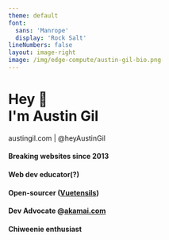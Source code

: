 ```yaml
---
theme: default
font:
  sans: 'Manrope'
  display: 'Rock Salt'
lineNumbers: false
layout: image-right
image: /img/edge-compute/austin-gil-bio.png
---
```


<h1 class="text-4xl mt-10">Hey 👋<br>I'm Austin Gil</h1>
<p class="mt-0 !mb-8">austingil.com | <logos-twitter/>@heyAustinGil</p>

<h4 class="mt-16 mb-4">Breaking websites since 2013</h4>
<h4 class="mb-4">Web dev educator(?)</h4>
<h4 class="mb-4">Open-sourcer (<a href="https://vuetensils.austingil.com">Vuetensils</a>)</h4>
<h4 class="mb-4">Dev Advocate @<a href="https://akamai.com">akamai.com</a></h4>
<h4 class="mb-4">Chiweenie enthusiast</h4>
